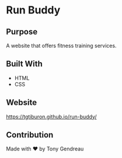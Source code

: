 # Run Buddy

## Purpose
A website that offers fitness training services.

## Built With
* HTML
* CSS

## Website
https://tgtiburon.github.io/run-buddy/

## Contribution
Made with ❤️ by Tony Gendreau
